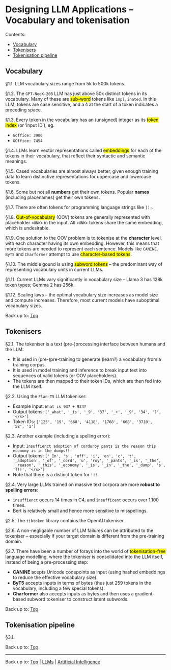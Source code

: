 # Designing LLM Applications – Vocabulary and tokenisation

Contents:
- [Vocabulary](#vocabulary)
- [Tokenisers](#tokenisers)
- [Tokenisation pipeline](#tokenisation-pipeline)

## Vocabulary

§1.1. LLM vocabulary sizes range from 5k to 500k tokens. 

§1.2. The `GPT-NeoX-20B` LLM has just above 50k distinct tokens in its vocabulary. Many of these are <mark>sub-word</mark> tokens like `impl`, `inated`. In this LLM, tokens are case sensitive, and a `Ġ` at the start of a token indicates a preceding space.

§1.3. Every token in the vocabulary has an (unsigned) integer as its <mark>token index</mark> (or ‘input ID’), eg.
- `Ġoffice: 3906`
- `ĠOffice: 7454`

§1.4. LLMs learn vector representations called <mark>embeddings</mark> for each of the tokens in their vocabulary, that reflect their syntactic and semantic meanings.

§1.5. Cased vocabularies are almost always better, given enough training data to learn distinctive representations for uppercase and lowercase tokens.

§1.6. Some but not all **numbers** get their own tokens. Popular **names** (including placenames) get their own tokens.

§1.7. There are often tokens for programming language strings like `]);`.

§1.8. <mark>Out-of-vocabulary</mark> (OOV) tokens are generally represented with placeholder `<UNK>` in the input. All `<UNK>` tokens share the same embedding, which is undesirable.

§1.9. One solution to the OOV problem is to tokenise at the **character** level, with each character having its own embedding. However, this means that more tokens are needed to represent each sentence. Models like `CANINE`, `ByT5` and `Charformer` attempt to use <mark>character-based tokens</mark>.

§1.10. The middle gound is using <mark>subword tokens</mark> – the predominant way of representing vocabulary units in current LLMs.

§1.11. Current LLMs vary significantly in vocabulary size – Llama 3 has 128k token types; Gemma 2 has 256k.

§1.12. Scaling laws – the optimal vocabulary size increases as model size and compute increases. Therefore, most current models have suboptimal vocabulary sizes.

Back up to: [Top](#)

## Tokenisers

§2.1. The tokeniser is a text (pre-)processing interface between humans and the LLM:
- It is used in (pre-)pre-training to generate (learn?) a vocabulary from a training corpus.
- It is used in model training and inference to break input text into sequences of valid tokens (or OOV placeholders).
- The tokens are then mapped to their token IDs, which are then fed into the LLM itself.

§2.2. Using the `Flan-T5` LLM tokeniser:
- Example input: `What is 937 + 934?`
- Output tokens: `['_what', '_is', '_9', '37', '_+', '_9', '34', '?', '</s>']`
- Token IDs: `['125', '19', '668', '4118', '1768', '668', '3710', '58', '1']`

§2.3. Another example (including a spelling error):
- Input: `Insuffienct adoption of corduroy pants is the reason this economy is in the dumps!!!`
- Output tokens: `['_In', 's', 'uff', 'i', 'en', 'c', 't', '_adoption', '_of', '_cord', 'u', 'roy', '_pants', '_is', '_the', '_reason', '_this', '_economy', '_is', '_in', '_the', '_dump', 's', '!!!', '</s>']`
- Note that there is a distinct token for `!!!`.

§2.4. Very large LLMs trained on massive text corpora are more **robust to spelling errors**:
- `insuffienct` occurs 14 times in C4, and `insufficent` occurs over 1,100 times.
- Bert is relatively small and hence more sensitive to misspellings. 

§2.5. The `tiktoken` library contains the OpenAI tokeniser.

§2.6. A non-negligable number of LLM failures can be attributed to the tokeniser – especially if your target domain is different from the pre-training domain.

§2.7. There have been a number of forays into the world of <mark>tokenisation-free</mark> language modelling, where the tokeniser is consolidated into the LLM itself, instead of being a pre-processing step:
- **CANINE** acepts Unicode codepoints as input (using hashed embeddings to reduce the effective vocabulary size).
- **ByT5** accepts inputs in terms of bytes (thus just 259 tokens in the vocabulary, including a few special tokens).
- **Charformer** also accepts inputs as bytes and then uses a gradient-based subword tokeniser to construct latent subwords.

Back up to: [Top](#)

## Tokenisation pipeline

§3.1.

Back up to: [Top](#)

----

Back up to: [Top](index.md) | [LLMs](../index.md) | [Artificial Intelligence](../../index.md)
